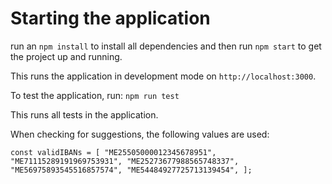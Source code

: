 # Starting the application

run an `npm install` to install all dependencies and then run `npm start` to get the project up and running.

This runs the application in development mode on `http://localhost:3000`.

To test the application, run: `npm run test`

This runs all tests in the application.

When checking for suggestions, the following values are used:

`const validIBANs = [
  "ME25505000012345678951",
  "ME71115289191969753931",
  "ME25273677988565748337",
  "ME56975893545516857574",
  "ME54484927725713139454",
];`
